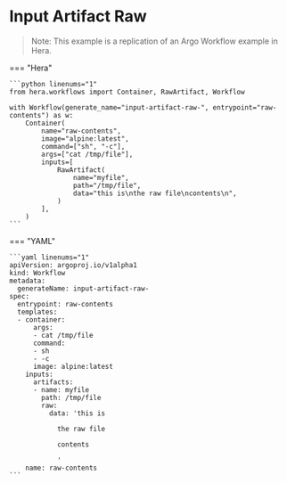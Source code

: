 # Input Artifact Raw

> Note: This example is a replication of an Argo Workflow example in Hera. 




=== "Hera"

    ```python linenums="1"
    from hera.workflows import Container, RawArtifact, Workflow

    with Workflow(generate_name="input-artifact-raw-", entrypoint="raw-contents") as w:
        Container(
            name="raw-contents",
            image="alpine:latest",
            command=["sh", "-c"],
            args=["cat /tmp/file"],
            inputs=[
                RawArtifact(
                    name="myfile",
                    path="/tmp/file",
                    data="this is\nthe raw file\ncontents\n",
                )
            ],
        )
    ```

=== "YAML"

    ```yaml linenums="1"
    apiVersion: argoproj.io/v1alpha1
    kind: Workflow
    metadata:
      generateName: input-artifact-raw-
    spec:
      entrypoint: raw-contents
      templates:
      - container:
          args:
          - cat /tmp/file
          command:
          - sh
          - -c
          image: alpine:latest
        inputs:
          artifacts:
          - name: myfile
            path: /tmp/file
            raw:
              data: 'this is

                the raw file

                contents

                '
        name: raw-contents
    ```


